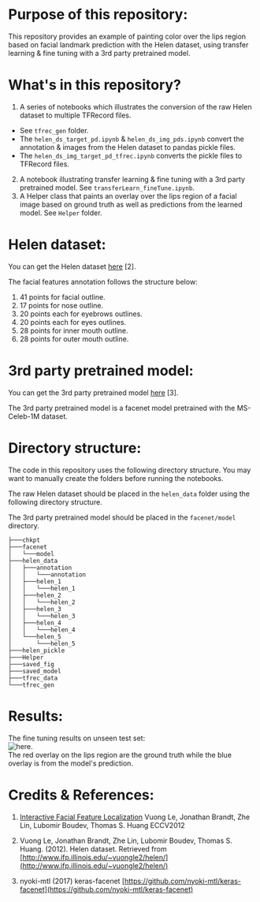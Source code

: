 # Purpose of this repository:
This repository provides an example of painting color over the lips region
based on facial landmark prediction with the Helen dataset, using transfer
learning & fine tuning with a 3rd party pretrained model.

# What's in this repository?
1. A series of notebooks which illustrates the conversion of the raw Helen
dataset to multiple TFRecord files.

- See `tfrec_gen` folder.
- The `helen_ds_target_pd.ipynb` & `helen_ds_img_pds.ipynb` convert the
annotation & images from the Helen dataset to pandas pickle files.
- The `helen_ds_img_target_pd_tfrec.ipynb` converts the pickle files to
TFRecord files.

2. A notebook illustrating transfer learning & fine tuning with a 3rd party
pretrained model. See `transferLearn_fineTune.ipynb`.
3. A Helper class that paints an overlay over the lips region of a facial
image based on ground truth as well as predictions from the learned model. See
`Helper` folder.

# Helen dataset:
You can get the Helen dataset [here](http://www.ifp.illinois.edu/~vuongle2/helen/) [2].

The facial features annotation follows the structure below:
1. 41 points for facial outline.
2. 17 points for nose outline.
3. 20 points each for eyebrows outlines.
4. 20 points each for eyes outlines.
5. 28 points for inner mouth outline.
6. 28 points for outer mouth outline.

# 3rd party pretrained model:
You can get the 3rd party pretrained model [here](https://github.com/nyoki-mtl/keras-facenet) [3].

The 3rd party pretrained model is a facenet model pretrained with the
MS-Celeb-1M dataset.

# Directory structure:
The code in this repository uses the following directory structure. You may
want to manually create the folders before running the notebooks.

The raw Helen dataset should be placed in the `helen_data` folder using the
following directory structure.

The 3rd party pretrained model should be placed in the `facenet/model`
directory.

```
├───chkpt
├───facenet
│   └───model
├───helen_data
│   ├───annotation
│   │   └───annotation
│   ├───helen_1
│   │   └───helen_1
│   ├───helen_2
│   │   └───helen_2
│   ├───helen_3
│   │   └───helen_3
│   ├───helen_4
│   │   └───helen_4
│   └───helen_5
│       └───helen_5
├───helen_pickle
├───Helper
├───saved_fig
├───saved_model
├───tfrec_data
└───tfrec_gen
```

# Results:
The fine tuning results on unseen test set:  
![here](./saved_fig/saved-fig.png).  
The red overlay on the lips region are the ground truth while the blue overlay
is from the model's prediction.

# Credits & References:
1) [Interactive Facial Feature Localization](http://www.ifp.illinois.edu/~vuongle2/helen/eccv2012_helen_final.pdf)
Vuong Le, Jonathan Brandt, Zhe Lin, Lubomir Boudev, Thomas S. Huang
ECCV2012

2)  Vuong Le, Jonathan Brandt, Zhe Lin, Lubomir Boudev, Thomas S. Huang.
(2012).
Helen dataset.
Retrieved from [http://www.ifp.illinois.edu/~vuongle2/helen/](http://www.ifp.illinois.edu/~vuongle2/helen/)

3) nyoki-mtl (2017) keras-facenet [https://github.com/nyoki-mtl/keras-facenet](https://github.com/nyoki-mtl/keras-facenet)
